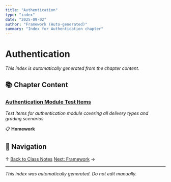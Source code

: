 ```yaml
---
title: "Authentication"
type: "index"
date: "2025-09-02"
author: "Framework (Auto-generated)"
summary: "Index for Authentication chapter"
---
```


# Authentication

*This index is automatically generated from the chapter content.*

## 📚 Chapter Content

### [Authentication Module Test Items](01_auth_test_items.md)
*Test items for authentication module covering all delivery types and grading scenarios*

📋 **Homework**

## 🧭 Navigation

↑ [Back to Class Notes](../00_master_index.md)
[Next: Framework](../02_framework/00_index.md) →

---

*This index was automatically generated. Do not edit manually.*